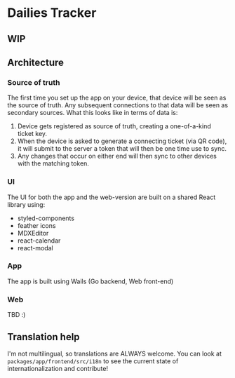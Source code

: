 # Dailies Tracker

## WIP

## Architecture

### Source of truth

The first time you set up the app on your device, that device will be seen as the source of truth. Any subsequent connections to that data will be seen as secondary sources. What this looks like in terms of data is:

1. Device gets registered as source of truth, creating a one-of-a-kind ticket key.
2. When the device is asked to generate a connecting ticket (via QR code), it will submit to the server a token that will then be one time use to sync.
3. Any changes that occur on either end will then sync to other devices with the matching token.

### UI

The UI for both the app and the web-version are built on a shared React library using:

- styled-components
- feather icons
- MDXEditor
- react-calendar
- react-modal

### App

The app is built using Wails (Go backend, Web front-end)

### Web

TBD :)

## Translation help

I'm not multilingual, so translations are ALWAYS welcome. You can look at `packages/app/frontend/src/i18n` to see the current state of internationalization and contribute!
